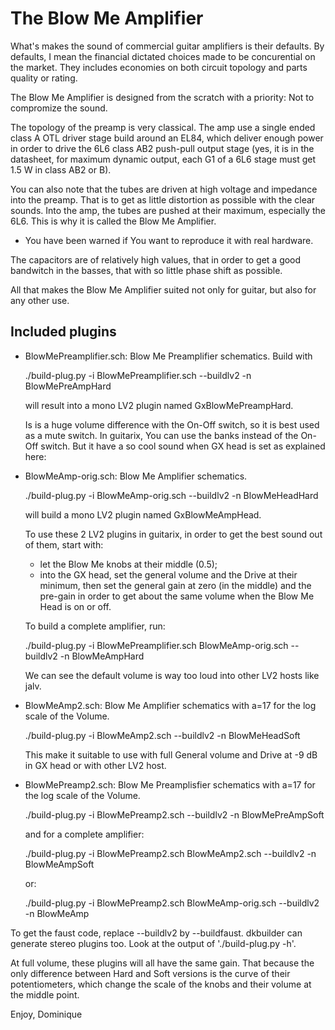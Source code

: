 # The Blow Me Amplifier

What's makes the sound of commercial guitar amplifiers is their defaults. By defaults, I mean the financial
dictated choices made to be concurential on the market. They includes economies on both circuit topology
and parts quality or rating.

The Blow Me Amplifier is designed from the scratch with a priority: Not to compromize the sound.

The topology of the preamp is very classical. The amp use a single ended class A OTL driver stage build around
an EL84, which deliver enough power in order to drive the 6L6 class AB2 push-pull output stage
(yes, it is in the datasheet, for maximum dynamic output, each G1 of a 6L6 stage
must get 1.5 W in class AB2 or B).

You can also note that the tubes are driven at high voltage and impedance into the preamp. That is to get as little
distortion as possible with the clear sounds. Into the amp, the tubes are pushed at their maximum, especially
the 6L6. This is why it is called the Blow Me Amplifier.

- You have been warned if You want to reproduce it with real hardware.

The capacitors are of relatively high values, that in order to get a good bandwitch in the basses,
that with so little phase shift as possible.

All that makes the Blow Me Amplifier suited not only for guitar, but also for any other use.

## Included plugins
- BlowMePreamplifier.sch: Blow Me Preamplifier schematics. Build with

	./build-plug.py  -i BlowMePreamplifier.sch --buildlv2 -n BlowMePreAmpHard

  will result into a mono LV2 plugin named GxBlowMePreampHard.

  Is is a huge volume difference with the On-Off switch, so it is best used as a mute switch.
  In guitarix, You can use the banks instead of the On-Off switch.
  But it have a so cool sound when GX head is set as explained here:

- BlowMeAmp-orig.sch: Blow Me Amplifier schematics.

 	./build-plug.py  -i BlowMeAmp-orig.sch --buildlv2 -n BlowMeHeadHard

  will build a mono LV2 plugin named GxBlowMeAmpHead.

  To use these 2 LV2 plugins in guitarix, in order to get the best sound out of them,
  start with:
  - let the Blow Me knobs at their middle (0.5);
  - into the GX head, set the general volume and the Drive at their minimum,
    then set the general gain at zero (in the middle) and the pre-gain in order to get
    about the same volume when the Blow Me Head is on or off.

  To build a complete amplifier, run:

	./build-plug.py  -i BlowMePreamplifier.sch BlowMeAmp-orig.sch --buildlv2 -n BlowMeAmpHard

  We can see the default volume is way too loud into other LV2 hosts like jalv.

- BlowMeAmp2.sch: Blow Me Amplifier schematics with a=17 for the log scale of the Volume.

 	./build-plug.py  -i BlowMeAmp2.sch --buildlv2 -n BlowMeHeadSoft

   This make it suitable to use with full General volume and Drive at -9 dB in GX head or with other LV2 host.

- BlowMePreamp2.sch: Blow Me Preamplisfier schematics with a=17 for the log scale of the Volume.

	./build-plug.py  -i BlowMePreamp2.sch --buildlv2 -n BlowMePreAmpSoft

  and for a complete amplifier:

	./build-plug.py  -i BlowMePreamp2.sch BlowMeAmp2.sch --buildlv2 -n BlowMeAmpSoft

  or:

	./build-plug.py  -i BlowMePreamp2.sch BlowMeAmp-orig.sch --buildlv2 -n BlowMeAmp

To get the faust code, replace --buildlv2 by --buildfaust. dkbuilder can generate stereo
plugins too. Look at the output of './build-plug.py -h'.

At full volume, these plugins will all have the same gain. That because the only difference between
Hard and Soft versions is the curve of their potentiometers, which change the scale of the knobs
and their volume at the middle point.

Enjoy,
Dominique
